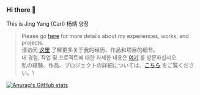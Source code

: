 ### Hi there 👋

This is Jing Yang (Carl) 杨靖 양정

> Please go [here](https://www.jingyangcarl.com) for more details about my experiences, works, and projects.\
> 请访问 [这里](https://www.jingyangcarl.com) 了解更多关于我的经历、作品和项目的细节。\
> 내 경험, 작업 및 프로젝트에 대한 자세한 내용은 [여기](https://www.jingyangcarl.com) 를 방문하십시오.\
> 私の経験、作品、プロジェクトの詳細については、[こちら](https://www.jingyangcarl.com) をご覧ください。\

<!--
**jingyangcarl/jingyangcarl** is a ✨ _special_ ✨ repository because its `README.md` (this file) appears on your GitHub profile.

Here are some ideas to get you started:

- 🔭 I’m currently working on ...
- 🌱 I’m currently learning ...
- 👯 I’m looking to collaborate on ...
- 🤔 I’m looking for help with ...
- 💬 Ask me about ...
- 📫 How to reach me: ...
- 😄 Pronouns: ...
- ⚡ Fun fact: ...
-->

[![Anurag's GitHub stats](https://github-readme-stats.vercel.app/api?username=jingyangcarl&count_private=true&theme=dark&show_icons=true)](https://github.com/anuraghazra/github-readme-stats)
